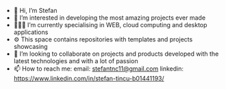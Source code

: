 - 👋 Hi, I’m Stefan
- 👀 I’m interested in developing the most amazing projects ever made
- 👨🏼‍💻 I’m currently specialising in WEB, cloud computing and desktop applications
- ⚙️  This space contains repositories with templates and projects showcasing 
- 💞️ I’m looking to collaborate on projects and products developed with the latest technologies and with a lot of passion
- 📫 How to reach me:
  email: stefantnc11@gmail.com
  linkedin: https://www.linkedin.com/in/stefan-tincu-b01441193/

<!---
sinclair11/sinclair11 is a ✨ special ✨ repository because its `README.md` (this file) appears on your GitHub profile.
You can click the Preview link to take a look at your changes.
--->
